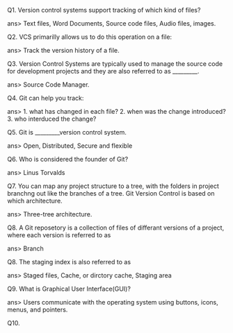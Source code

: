 Q1. Version control systems support tracking of which kind of files?

ans> Text files, Word Documents, Source code files, Audio files, images.

Q2. VCS primarilly allows us to do this operation on a file:

ans> Track the version history of a file.

Q3. Version Control Systems are typically used to manage the source code for development projects and they are also referred to as _________.

ans> Source Code Manager.

Q4. Git can help you track:

ans> 1. what has changed in each file?
2. when was the change introduced?
3. who interduced the change?

Q5. Git is _________version control system.

ans> Open, Distributed, Secure and flexible

Q6. Who is considered the founder of Git?

ans> Linus Torvalds

Q7. You can map any project structure to a tree, with the folders in project branchng out like the branches of a tree. Git Version Control is based on which architecture.

ans> Three-tree architecture.

Q8. A Git reposetory is a collection of files of differant versions of a project, where each version is referred to as 

ans> Branch

Q8. The staging index is also referred to as

ans> Staged files, Cache, or dirctory cache, Staging area

Q9. What is Graphical User Interface(GUI)?

ans> Users communicate with the operating system using buttons, icons, menus, and pointers.

Q10. 